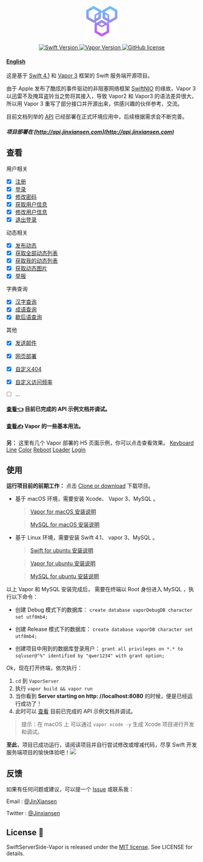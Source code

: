 
<p align="center">
    <img height="80" src="Source/icon.png"/>
    <br>
    <br>
    <a href="http://swift.org">
        <img src="https://img.shields.io/badge/Swift-4.1-brightgreen.svg" alt="Swift Version">
    </a>
    <a href="http://vapor.codes">
        <img src="https://img.shields.io/badge/Vapor-3-F6CBCA.svg" alt="Vapor Version">
    </a>
    <a href="LICENSE">
        <img src="https://img.shields.io/badge/license-MIT-blue.svg" alt="GitHub license">
    </a>
</p>


#### [English](README_EN.md)


这是基于 [Swift 4.1](https://swift.org) 和 [Vapor 3](http://vapor.codes) 框架的 Swift 服务端开源项目。

由于 Apple 发布了酷炫的事件驱动的非阻塞网络框架 [SwiftNIO](https://github.com/apple/swift-nio) 的缘故，Vapor 3 以迅雷不及掩耳盗铃当之势将其接入，导致 Vapor2 和 Vapor3 的语法差异很大，所以用 Vapor 3 重写了部分接口并开源出来，供感兴趣的伙伴参考、交流。

目前文档列举的 [API](Source/API.md) 已经部署在正式环境应用中，后续根据需求会不断完善。

##### 项目部署在 [http://api.jinxiansen.com](http://api.jinxiansen.com) 

## 查看
用户相关

- [x] [注册](Source/API.md/#用户)
- [x] [登录](Source/API.md/#登录)
- [x] [修改密码](Source/API.md/#修改密码)
- [x] [获取用户信息](Source/API.md/#获取用户信息)
- [x] [修改用户信息](Source/API.md/#修改用户信息)
- [x] [退出登录](Source/API.md/#退出登录)

动态相关

- [x] [发布动态](Source/API.md/#发布动态)
- [x] [获取全部动态列表](Source/API.md/#获取全部动态列表)
- [x] [获取我的动态列表](Source/API.md/#获取我的动态列表)
- [x] [获取动态图片](Source/API.md/#获取动态图片)
- [x] [举报](Source/API.md/#举报)

字典查询

- [x] [汉字查询](Source/API.md/#汉字查询)
- [x] [成语查询](Source/API.md/#成语查询)
- [x] [歇后语查询](Source/API.md/#歇后语查询)

其他

- [x] [发送邮件](Source/API.md/#发送邮件)
- [x] [网页部署](Source/API.md/#网页)
- [x] [自定义404](Source/VaporUsage.md/#自定义404)
- [x] [自定义访问频率](Source/VaporUsage.md/#自定义访问频率)
- [ ] ...


#### [查看👈](Source/API.md) 目前已完成的 API 示例文档并调试。

#### [查看✍️](Source/VaporUsage.md) Vapor 的一些基本用法。


**另：** 这里有几个 Vapor 部署的 H5 页面示例，你可以点击查看效果。
[Keyboard](http://api.jinxiansen.com/h5/keyboard)
[Line](http://api.jinxiansen.com/h5/line)
[Color](http://api.jinxiansen.com/h5/color)
[Reboot](http://api.jinxiansen.com/h5/reboot)
[Loader](http://api.jinxiansen.com/h5/loader)
[Login](http://api.jinxiansen.com/h5/login)

## 使用

**运行项目前的前期工作：**
点击 [Clone or download](https://github.com/Jinxiansen/SwiftServerSide-Vapor/archive/master.zip) 下载项目。

* 基于 macOS 环境，需要安装 Xcode、 Vapor 3、MySQL 。
	> [Vapor for macOS 安装说明](https://docs.vapor.codes/3.0/install/macos/)
	
	> [MySQL for macOS 安装说明](https://segmentfault.com/a/1190000007838188)

* 基于 Linux 环境，需要安装 Swift 4.1、 vapor 3、MySQL 。

	> [Swift for ubuntu 安装说明](https://swift.org/download/#releases)
	
	> [Vapor for ubuntu 安装说明](https://docs.vapor.codes/3.0/install/ubuntu/)
	
	> [MySQL for ubuntu 安装说明](http://blog.csdn.net/vXueYing/article/details/52330180)

以上 Vapor 和 MySQL 安装完成后，
需要在终端以 Root 身份进入 MySQL ，执行以下命令：


* 创建 Debug 模式下的数据库：
`create database vaporDebugDB character set utf8mb4; `

* 创建 Release 模式下的数据库：
`create database vaporDB character set utf8mb4; `

* 创建项目中用到的数据库登录用户：
`grant all privileges on *.* to  sqluser@"%" identified by "qwer1234" with grant option;`

Ok，现在打开终端，依次执行：

1. `cd` 到 `VaporServer` 
2. 执行 `vapor build && vapor run` 
3. 当你看到 **Server starting on http: //localhost:8080** 的时候，便是已经运行成功了！
4. 此时可以 [查看](Source/API.md) 目前已完成的 API 示例文档并调试。

> 提示：在 macOS 上 可以通过 `vapor xcode -y` 生成 Xcode 项目进行开发和调试。


**至此**，项目已成功运行，请阅读项目并自行尝试修改或增减代码，尽享 Swift 开发服务端项目的愉快体验吧！![](Source/zz.jpg)


## 反馈

如果有任何问题或建议，可以提一个 [Issue](https://github.com/Jinxiansen/SwiftServerSide-Vapor/issues)
或联系我：

Email : [@JinXiansen](hi@jinxiansen.com)

Twitter : [@Jinxiansen](https://twitter.com/jinxiansen)

## License 📄


SwiftServerSide-Vapor is released under the [MIT license](LICENSE). See LICENSE for details.
